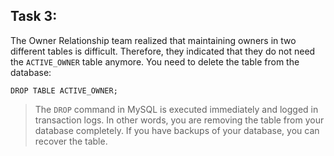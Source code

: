 ## Task 3:

The Owner Relationship team realized that maintaining owners in two different tables is difficult. Therefore, they indicated that they do not need the `ACTIVE_OWNER` table anymore. You need to delete the table from the database:

```mysql
DROP TABLE ACTIVE_OWNER;
```

> The `DROP` command in MySQL is executed immediately and logged in transaction logs. In other words, you are removing the table from your database completely. If you have backups of your database, you can recover the table.
